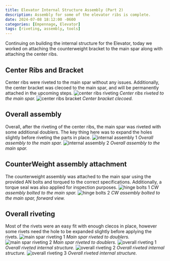 ```yaml
---
title: Elevator Internal Structure Assembly (Part 2)
description: Assembly for some of the elevator ribs is complete.
date: 2024-07-08 18:12:00 -0600
categories: [Empennage, Elevator]
tags: [riveting, assembly, tools]
---
```


Continuing on building the internal structure for the Elevator, today we worked on attaching the counterweight bracket to the main spar along with attaching the center ribs.

## Center Ribs and Bracket
Center ribs were riveted to the main spar without any issues. Additionally, the center bracket was clecoed to the main spar, and will be permanently attached in the upcoming steps.
![center ribs riveting](/assets/img/posts/empennage/elevator/internal-riveting-ribs-1.jpg)
_Center ribs riveted to the main spar._
![center ribs bracket](/assets/img/posts/empennage/elevator/internal-assembly-1.jpg)
_Center bracket clecoed._

## Overall assembly
Overall, after the riveting of the center ribs, the main spar was riveted with some additional doublers. The key thing here was to expand the holes slightly before riveting the parts in place.
![internal assembly 1](/assets/img/posts/empennage/elevator/internal-assembly-2.jpg)
_Overall assembly to the main spar._
![internal assembly 2](/assets/img/posts/empennage/elevator/internal-assembly-3.jpg)
_Overall assembly to the main spar._

## CounterWeight assembly attachment
The counterweight assembly was attached to the main spar using the provided AN bolts and torqued to the correct specifications. Additionally, a torque seal was also applied for inspection purposes.
![hinge bolts 1](/assets/img/posts/empennage/elevator/internal-hinge-bolts-1.jpg)
_CW assembly bolted to the main spar._
![hinge bolts 2](/assets/img/posts/empennage/elevator/internal-hinge-bolts-2.jpg)
_CW assembly bolted to the main spar, forward view._

## Overall riveting
Most of the rivets were an easy fit with enough clecos in place, however some rivets need the hole to be expanded slightly before applying the rivets.
![main spar riveting 1](/assets/img/posts/empennage/elevator/internal-riveting-spar-1.jpg)
_Main spar riveted to doublers._
![main spar riveting 2](/assets/img/posts/empennage/elevator/internal-riveting-spar-2.jpg)
_Main spar riveted to doublers._
![overall riveting 1](/assets/img/posts/empennage/elevator/internal-riveting-1.jpg)
_Overall riveted internal structure._
![overall riveting 2](/assets/img/posts/empennage/elevator/internal-riveting-2.jpg)
_Overall riveted internal structure._
![overall riveting 3](/assets/img/posts/empennage/elevator/internal-riveting-3.jpg)
_Overall riveted internal structure._
